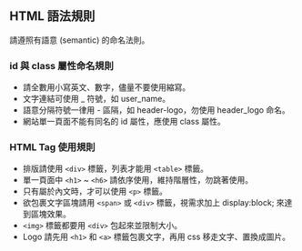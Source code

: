 ## HTML 語法規則


請遵照有語意 (semantic) 的命名法則。

### id 與 class 屬性命名規則

  * 請全數用小寫英文、數字，儘量不要使用縮寫。
  * 文字連結可使用 _ 符號，如 user_name。
  * 語意分隔符號一律用 - 區隔，如 header-logo，勿使用 header_logo 命名。
  * 網站單一頁面不能有同名的 id 屬性，應使用 class 屬性。

### HTML Tag 使用規則

  * 排版請使用 `<div>` 標籤，列表才能用 `<table>` 標籤。
  * 單一頁面中 `<h1>` ~ `<h6>` 請依序使用，維持階層性，勿跳著使用。
  * 只有屬於內文時，才可以使用 `<p>` 標籤。
  * 欲包裹文字區塊請用 `<span>` 或 `<div>` 標籤，視需求加上 display:block; 來達到區塊效果。
  * `<img>` 標籤都要用 `<div>` 包起來並限制大小。
  * Logo 請先用 `<h1>` 和 `<a>` 標籤包裹文字，再用 css 移走文字、置換成圖片。